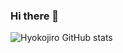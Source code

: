 ### Hi there 👋

![Hyokojiro GitHub stats](https://github-readme-stats.vercel.app/api?username=hyokojiro&show_icons=true&theme=radical)

